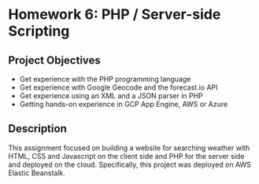 # Homework 6: PHP / Server-side Scripting

## Project Objectives 
- Get experience with the PHP programming language
- Get experience with Google Geocode and the forecast.io API
- Get experience using an XML and a JSON parser in PHP
- Getting hands-on experience in GCP App Engine, AWS or Azure

## Description
This assignment focused on building a website for searching weather with HTML, CSS and Javascript on the client side and PHP for the server side and deployed on the cloud. Specifically, this project was deployed on AWS Elastic Beanstalk. 
